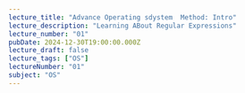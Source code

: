 ```yaml
---
lecture_title: "Advance Operating sdystem  Method: Intro"
lecture_description: "Learning ABout Regular Expressions"
lecture_number: "01"
pubDate: 2024-12-30T19:00:00.000Z
lecture_draft: false
lecture_tags: ["OS"]
lectureNumber: "01"
subject: "OS"
---
```

